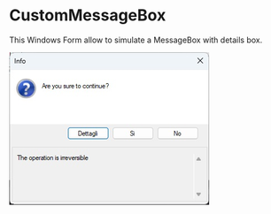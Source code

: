 # CustomMessageBox

This Windows Form allow to simulate a MessageBox with details box.

![CustomMessageBox With Details](https://github.com/pasqualeambrosio/CustomMessageBox/blob/main/custom%20message%20box%20with%20details.jpg)

